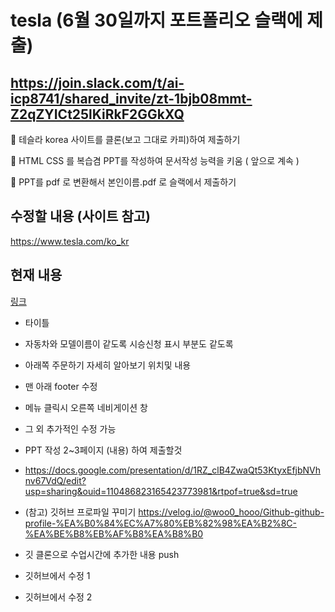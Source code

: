 # tesla (6월 30일까지 포트폴리오 슬랙에 제출)

## https://join.slack.com/t/ai-icp8741/shared_invite/zt-1bjb08mmt-Z2qZYICt25lKiRkF2GGkXQ

💨 테슬라 korea 사이트를 클론(보고 그대로 카피)하여 제출하기 

🏹 HTML CSS 를 복습겸 PPT를 작성하여 문서작성 능력을 키움 ( 앞으로 계속 )

💢 PPT를 pdf 로 변환해서 본인이름.pdf 로 슬랙에서 제출하기

## 수정할 내용 (사이트 참고)
https://www.tesla.com/ko_kr

## 현재 내용
[링크](https://jbkim08.github.io/tesla/)

+ 타이틀
+ 자동차와 모델이름이 같도록 시승신청 표시 부분도 같도록
+ 아래쪽 주문하기 자세히 알아보기 위치및 내용
+ 맨 아래 footer 수정
+ 메뉴 클릭시 오른쪽 네비게이션 창  
+ 그 외 추가적인 수정 가능
+ PPT 작성 2~3페이지 (내용) 하여 제출할것
+ https://docs.google.com/presentation/d/1RZ_clB4ZwaQt53KtyxEfjbNVhnv67VdQ/edit?usp=sharing&ouid=110486823165423773981&rtpof=true&sd=true

+ (참고) 깃허브 프로파일 꾸미기 https://velog.io/@woo0_hooo/Github-github-profile-%EA%B0%84%EC%A7%80%EB%82%98%EA%B2%8C-%EA%BE%B8%EB%AF%B8%EA%B8%B0 

+ 깃 클론으로 수업시간에 추가한 내용 push

+ 깃허브에서 수정 1

+ 깃허브에서 수정 2
